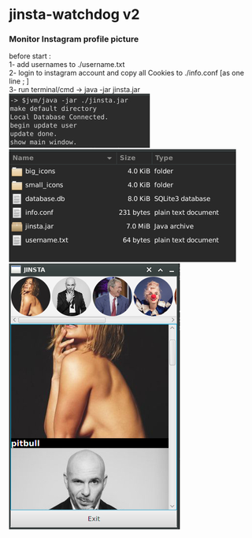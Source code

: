 # jinsta-watchdog v2
### Monitor Instagram profile picture </br>

before start :</br>
1- add usernames to ./username.txt</br>
2- login to instagram account and copy all Cookies to ./info.conf [as one line ; ]</br>
3- run terminal/cmd -> java -jar jinsta.jar</br>
![Alt text](./screenshots/console.jpg "Console output / terminal or cmd") ![Alt text](/screenshots/files-struct.jpg "files and dirs in folder")</br>
![Alt text](./screenshots/main.jpg "screenshot of mian window")
